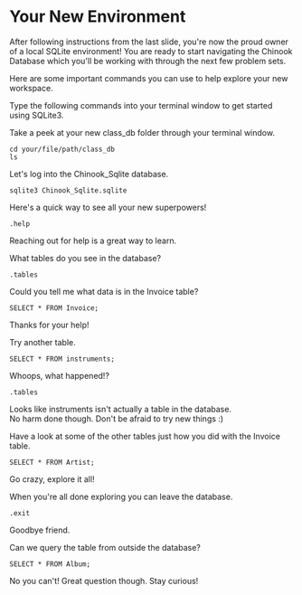 Your New Environment
=============================

After following instructions from the last slide, you're
now the proud owner of a local SQLite environment!  You are
ready to start navigating the Chinook Database which you'll be working 
with through the next few problem sets.

Here are some important commands you can use to help explore your
new workspace.

Type the following commands into your terminal window to get started using SQLite3.

Take a peek at your new class_db folder through your terminal window.
```
cd your/file/path/class_db
ls
```

Let's log into the Chinook_Sqlite database.
```
sqlite3 Chinook_Sqlite.sqlite
```

Here's a quick way to see all your new superpowers!
```
.help
```
Reaching out for help is a great way to learn.

What tables do you see in the database?
```
.tables
```

Could you tell me what data is in the Invoice table?
```
SELECT * FROM Invoice;
```
Thanks for your help!

Try another table.
```
SELECT * FROM instruments;
```
Whoops, what happened!?
```
.tables
```
Looks like instruments isn't actually a table in the database.  
No harm done though.  Don't be afraid to try new things :)

Have a look at some of the other tables just how you did with the Invoice table.
```
SELECT * FROM Artist;
```

Go crazy, explore it all!

When you're all done exploring you can leave the database.
```
.exit 
```
Goodbye friend.

Can we query the table from outside the database?
```
SELECT * FROM Album;
```
No you can't! Great question though.  Stay curious!

